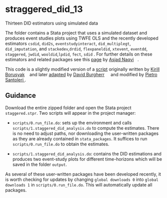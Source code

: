 # straggered_did_13
Thirteen DID estimators using simulated data

The folder contains a Stata project that uses a simulated dataset and produces event studies plots using TWFE OLS and the recently developed estimators `csdid`, `did2s`, `eventstudyinteract`, `did_multiplegt`, `did_imputation`, and `stackedev`,`drdid`, `flexpaneldid`, `xtevent`, `eventdd`, `staggered`, `jwdid`, `wooldid`,`lpdid`, `fect`, `sdid` . For further details on these estimators and related packages see this [page](https://github.com/asjadnaqvi/Diff-in-Diff-Notes/blob/main/README.md) by [Asjad Naqvi](https://asjadnaqvi.github.io)[<img width="12px" src="https://cdn.jsdelivr.net/npm/simple-icons@v5/icons/twitter.svg"/>](https://twitter.com/asjadnaqvi).

This code is a slightly modified version of a [script](https://github.com/borusyak/did_imputation/blob/main/five_estimators_example.do) originally written by [Kirill Borusyak](https://sites.google.com/view/borusyak/home)[<img width="12px" src="https://cdn.jsdelivr.net/npm/simple-icons@v5/icons/twitter.svg"/>](https://twitter.com/borusyak) and later [adapted](https://www.dropbox.com/s/p5i94ryf4h9o335/five_estimators_example_adapted.do?dl=0) by [David Burgherr](https://www.lse.ac.uk/International-Inequalities/People/David-Burgherr) [<img width="12px" src="https://cdn.jsdelivr.net/npm/simple-icons@v5/icons/twitter.svg" />](https://twitter.com/d_burgherr) and modified by [Pietro Santoleri ](https://github.com/pietrosantoleri/staggered_did).

## Guidance

Download the entire zipped folder and open the Stata project `staggered.stpr`. Two scripts will appear in the project manager:

- `scripts/0.run_file.do`: sets up the environment and calls `scripts/1.staggered_did_analysis.do` to compute the estimates. There is no need to adjust paths, nor downloading the user-written packages as they are already contained in `stata_packages`. It suffices to run `scripts/0.run_file.do` to obtain the estimates.

- `scripts/1.staggered_did_analysis.do`: contains the DID estimations and produces two event-study plots for different time-horizons which will be saved in the folder `output`.

As several of these user-written packages have been developed recently, it is worth checking for updates by changing `global downloads 0` into `global downloads 1` in `scripts/0.run_file.do`. This will automatically update all packages.


